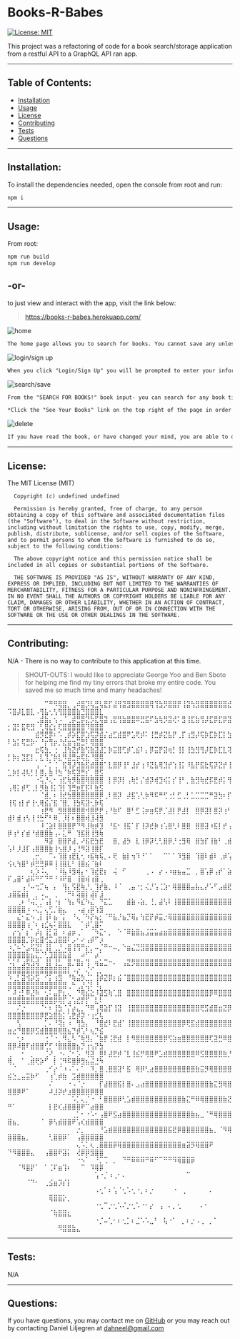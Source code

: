 # Books-R-Babes
  [![License: MIT](https://img.shields.io/badge/License-MIT-yellow.svg)](https://opensource.org/licenses/MIT)

  This project was a refactoring of code for a book search/storage application from a restful API to a GraphQL API ran app.

  ---

  ## Table of Contents:
  * [Installation](#installation)
  * [Usage](#usage)
  * [License](#license)
  * [Contributing](#contributing)
  * [Tests](#tests)
  * [Questions](#questions)

  ---

  ## Installation:
  To install the dependencies needed, open the console from root and run:
  ```md
  npm i
  ```

  ---

  ## Usage:
  From root: 
  ```md
  npm run build 
  npm run develop
  ```
  -or- 
  ---
  to just view and interact with the app, visit the link below:
  > https://books-r-babes.herokuapp.com/


  ![home](./assets/brbhome.png)
  ```md
  The home page allows you to search for books. You cannot save any unless you sign up/login
  ```

  ![login/sign up](./assets/brblogin.png)
  ```md
  When you click "Login/Sign Up" you will be prompted to enter your information. If you have not visited the page before, you must sign up in order to get every feature the app offers.
  ```
  
  ![search/save](./assets/brbsave.png)
  ```md
  From the "SEARCH FOR BOOKS!" book input- you can search for any book title and it will return you a list of results you can then save to your account that you might want to read later. 
  
  *Click the "See Your Books" link on the top right of the page in order to view the books you have saved*
  ```
   
  ![delete](./assets/brbdelete.png)
  ```md
  If you have read the book, or have changed your mind, you are able to delete the book from your page.
  ```
  
  ---

  ## License:
  The MIT License (MIT)

      Copyright (c) undefined undefined
      
      Permission is hereby granted, free of charge, to any person obtaining a copy of this software and associated documentation files (the "Software"), to deal in the Software without restriction, including without limitation the rights to use, copy, modify, merge, publish, distribute, sublicense, and/or sell copies of the Software, and to permit persons to whom the Software is furnished to do so, subject to the following conditions:
      
      The above copyright notice and this permission notice shall be included in all copies or substantial portions of the Software.
      
      THE SOFTWARE IS PROVIDED "AS IS", WITHOUT WARRANTY OF ANY KIND, EXPRESS OR IMPLIED, INCLUDING BUT NOT LIMITED TO THE WARRANTIES OF MERCHANTABILITY, FITNESS FOR A PARTICULAR PURPOSE AND NONINFRINGEMENT. IN NO EVENT SHALL THE AUTHORS OR COPYRIGHT HOLDERS BE LIABLE FOR ANY CLAIM, DAMAGES OR OTHER LIABILITY, WHETHER IN AN ACTION OF CONTRACT, TORT OR OTHERWISE, ARISING FROM, OUT OF OR IN CONNECTION WITH THE SOFTWARE OR THE USE OR OTHER DEALINGS IN THE SOFTWARE.

  ---

  ## Contributing:
  N/A - There is no way to contribute to this application at this time.

  > SHOUT-OUTS: I would like to appreciate George Yoo and Ben Sboto for helping me find my tiny errors that broke my entire code. You saved me so much time and many headaches! 

  ⠀⠀⠀⠀⠀⠀⠀⠀⠉⠛⠻⢿⣿⡀⢀⠾⣿⡹⢧⣛⢧⣟⡏⣼⢻⣽⣻⣿⣿⣿⣿⢿⢹⣳⡻⣿⣿⡟⢸⣽⢳⣻⣿⣿⣿⣿⣿⣿⣞⠩⣿⡼⣇⣿⣇⠠⢻⣧⢂⢣⢻⣿⣿⣿⣷⣙⣿⣿⣿⣇
⠀⠀⠀⠀⠀⠀⢀⣾⣷⡄⢢⠠⠈⢀⡾⣛⡿⣝⡳⣏⢿⣽⢠⣟⢻⣷⣿⣿⠿⣛⣯⠏⣳⢷⡻⣽⢞⠅⣻⢸⣏⣷⢻⡼⣏⡿⣏⡿⣽⡂⣽⡃⣯⢟⣻⠀⢃⢿⣎⡆⢏⣿⣿⣿⣿⣿⠹⣿⣿⣿
⠀⠀⠀⠀⠀⠀⣾⡻⣟⡿⠆⠡⢀⡾⡵⣏⡿⣱⢯⡽⣾⡌⣴⣋⣾⣿⠟⣡⢟⡾⠅⢸⣛⡾⣝⣧⡟⢀⡏⢰⣻⡼⢯⡷⣏⡷⣏⡇⣳⠇⣳⡅⢯⣛⡷⠂⠘⡖⢻⡶⡘⣞⣶⢲⣭⣛⠇⢿⣿⣿
⠀⠀⠀⠀⠀⠀⣖⢯⣳⡀⢐⠀⣸⢳⣝⡞⣷⢫⣷⣽⣼⡁⡷⣭⣿⢋⡾⢁⣮⠇⡄⡿⣭⡟⣽⢶⡃⢸⡇⢸⣳⣻⢻⡼⣏⡷⣏⣇⢽⡃⡷⡆⣹⣏⡇⡀⣇⢹⡈⡷⣇⠻⣼⣛⡶⢯⣗⠘⣿⢿
⠀⠀⠀⠀⠀⠀⢠⠀⠄⡁⢈⠀⣯⢻⡼⣹⣷⣯⣾⣿⣿⠁⣇⣿⡿⢸⠃⣸⡞⢰⠸⣝⣧⢿⣹⡞⢱⢸⡅⠸⣧⡟⣯⣗⢯⡽⣝⡞⢸⣁⡷⡇⢼⢧⡃⡇⣿⡄⣷⠸⣳⠈⡷⢯⣽⣛⡎⡀⣿⣫
⠀⠀⠀⠀⠀⠀⠐⢥⡘⢄⠂⢰⣏⢷⡻⣷⣿⢿⣿⣿⣿⠀⡇⡿⡽⡇⢠⢷⡃⡌⣾⡽⢾⣹⢮⡅⡎⢸⠃⡀⣷⣻⢷⣞⡯⣟⡾⡅⢻⢠⢿⡅⡾⢋⢀⡇⡻⣷⢸⡅⢹⡇⢹⣛⡶⣏⡯⠇⣷⣫
⠀⠀⠀⠀⠀⠀⠀⠈⣾⡀⠆⢸⣞⣳⣿⣿⣿⣿⣿⣿⡿⢀⠇⣿⡽⠀⡼⣯⢡⢃⡷⠻⠯⠛⢋⢐⡃⣋⢀⡃⣁⣉⣉⣉⠛⣽⣳⠆⡏⢸⢯⢰⡇⡞⢸⢂⢿⣮⡌⣯⠈⣿⡀⢸⣳⢯⣽⢂⡷⢯
⠀⠀⠀⠀⠀⠀⠀⢰⣟⠻⠀⣻⣿⣿⣿⣿⣿⢺⣿⣟⡟⢠⠘⣷⠏⠀⣿⠃⣋⢨⡶⣶⢯⡟⡈⣼⡇⡟⣼⡇⠀⣿⡿⣽⡇⣿⡽⢰⠃⣾⠇⣾⢰⢣⢸⢘⣓⠋⠃⠿⡀⡸⡇⠆⣿⣿⢾⣸⢼⣻
⠀⠀⠀⠀⠀⠀⠀⠸⢈⣵⡇⣿⣿⣿⡟⠙⠻⣸⢷⡾⣹⠀⠘⣯⠂⢸⣯⠁⡏⢸⡽⣞⡷⢰⢡⣿⢃⠇⣿⣿⠀⣿⣿⣽⠰⣯⡇⡞⢠⡿⢰⠃⡎⣾⠘⣾⣿⣿⣷⢠⠄⣅⠛⠀⢹⣯⣿⢸⣻⢷
⠀⠀⠀⠀⠀⠀⠀⠀⠻⣽⠀⣿⣿⡟⣼⡀⠜⣯⣟⣳⣟⠀⠀⣿⡀⣼⡳⠀⣇⢸⡿⡽⢃⢃⣿⡿⡘⢐⣻⢿⠀⣿⣳⡏⢸⣷⠃⢀⣾⢡⠇⡸⣸⡏⢠⣿⣿⣿⣷⢸⢢⣿⡸⢠⢘⠻⣽⢸⣿⡏
⠀⠀⠀⠀⠀⢀⡒⡀⠀⠉⠄⢹⣿⢰⣟⣇⢂⠰⣯⢷⢯⡀⠄⢟⠀⣷⡇⢲⠹⠘⠁⠁⠀⠀⠉⠁⠁⠹⣻⣿⠀⢹⣿⠇⣾⠇⢀⡾⢡⢪⢆⢳⣿⠃⡾⣛⣛⡿⠿⢸⢸⣿⣇⠃⢸⣿⣮⠈⣷⠇
⠀⠀⠀⠀⠀⢆⡱⠨⢄⠀⠈⠸⣧⠸⣻⢾⡄⠂⢹⣞⣟⡆⠀⢬⠀⠋⠀⠀⠀⠀⢀⠠⠀⡔⠠⠰⣶⣦⣤⣉⠀⡀⣿⢡⡿⢠⡞⠁⣵⠏⣠⣿⠃⣼⠯⠛⠋⠙⠛⠘⠸⠟⣿⠀⢸⣿⢾⢰⣿⢀
⠀⠀⠀⢠⠘⠤⢒⡉⢦⠀⡄⠀⢻⡄⢫⣟⢷⡘⡀⢹⡞⣷⡀⠸⠈⠀⢀⣤⠐⡂⢌⡘⢡⢈⣱⠂⢿⣿⣿⣿⣤⣧⣄⡜⠡⠋⣠⣾⣟⣰⣿⣯⣾⡇⠀⡀⠠⣀⠀⢀⠀⠈⠛⠇⢽⣿⡇⣼⡏⣸
⠀⠀⢀⠆⠘⢬⡁⡈⢠⡇⠐⡆⠈⢳⡄⠻⣎⠳⣌⠀⠙⣍⣁⠀⠀⠀⣾⣷⠠⣵⡀⢘⡀⣼⢣⠇⢸⣿⣿⣿⣿⣿⣿⣿⣿⣿⣿⣿⣿⣿⣿⣿⣿⠰⠠⢌⡁⢄⢋⡈⣷⣄⠀⠀⠠⣴⢠⡿⢱⣻
⠀⠀⣌⠂⣍⠢⢀⡇⢸⠇⣦⠈⡅⠀⠘⢄⠈⠳⡝⢦⡂⠈⠛⣧⡘⣦⡙⢿⡄⢳⣟⡟⡾⣭⡐⢿⣿⣿⣿⣿⣿⣿⣿⣿⣿⣿⣿⣿⣿⣿⣿⣿⣿⢰⠈⠆⢰⣊⢦⠅⣿⣿⣇⠀⠀⠁⡾⢁⣿⠍
⠀⡔⢢⠁⡆⠁⡼⡆⢸⡃⣽⠀⠆⣴⡶⢀⠁⠀⠈⠳⣍⠂⡀⠀⠑⠈⠿⣷⣿⣦⣨⣭⣥⣴⣶⣿⣿⣿⣿⣿⣿⣿⣿⣿⣿⣿⣿⣿⣿⣿⣿⣿⣿⡈⡷⣖⣿⢚⣍⣰⣿⣿⠇⡠⠂⠔⢠⡾⠋⡰
⠰⡈⠦⠑⣠⢯⣝⡃⢸⡇⢀⡘⠠⣿⢸⢻⠛⡖⡀⠤⡈⠛⠒⠤⡀⠑⣶⣌⣙⣻⣿⣿⣿⣿⣿⣿⣿⣿⣿⣿⣿⣿⣿⣿⣿⣿⣿⣿⣿⣿⣿⣿⣿⣷⣦⣍⡈⢃⣹⣿⣿⣯⣾⠀⠀⠴⠋⠁⡴⠁
⠡⡅⠃⣰⢯⣳⢾⠀⢸⡇⢸⣃⠀⣿⡈⣿⡆⢹⠀⢶⣥⣉⠒⠄⠀⢠⣝⡻⣿⣿⣿⣿⣿⣿⣿⣿⣿⣿⣿⣿⣿⣿⣿⣿⣿⣿⣿⣿⣿⣿⣿⣿⣿⣿⣿⣿⣿⣿⣿⣿⣿⣿⡇⠠⡔⠀⢌⠊⢀⡀
⠱⢀⡃⣽⢺⡵⣫⠀⠊⡅⢰⣻⠀⠘⢷⣬⡳⣈⡁⢸⡾⣝⡿⡆⣮⠈⣿⣿⣿⣿⣿⣿⣿⣿⣿⣿⣿⣿⣿⣿⣿⣿⣿⣿⣿⣿⣿⣿⣿⣿⣿⣿⣿⣿⣿⣿⣿⣿⣿⣿⣿⣿⢀⠓⢀⡜⢬⠇⠸⡄
⠁⠼⢐⡃⠿⣜⠷⠀⢂⠅⣤⡟⣆⢄⠀⠙⢿⣮⣕⠸⣽⣫⢷⢁⣿⠀⣿⣿⣿⣿⣿⣿⣿⣿⣿⣿⣿⣿⣿⣿⣿⣿⣿⣿⡿⠿⣿⣿⣿⣿⣿⣿⣿⣿⣿⣿⣿⣿⣿⡿⢿⡏⣠⢡⣞⡟⡏⠀⣇⠇
⠀⠀⠌⡐⠀⠀⠀⠈⠂⠆⢸⣳⠈⡌⡴⣄⡀⠙⠿⢠⢿⣵⡏⢸⣽⠀⢸⣿⣿⣿⣿⣿⣿⣿⣿⣿⣿⣿⣿⣿⣿⣿⢟⣫⣾⣿⣶⣝⡿⣿⣿⣿⣿⣿⣿⣿⡿⣟⣵⣿⣷⡅⢡⣟⡾⡽⠐⢰⣊⢧
⠀⠀⢣⠀⠀⠀⠀⠀⡁⠄⠘⢽⡆⠰⠀⢻⣳⡄⠀⠘⣿⣞⠇⣟⣾⠁⢸⣿⣿⣿⣿⣿⣿⣿⣿⣿⣿⣿⡿⢟⣯⣾⣿⣿⣿⣿⣿⣿⣿⣶⣔⠙⣿⣿⡿⣫⣾⣿⣿⣿⢿⣿⣦⡙⡾⢡⠃⢦⡙⣮
⠀⠀⢂⠆⠀⠀⠀⠀⢐⠈⠐⡀⠻⣄⠣⠈⢷⣻⡄⠈⣷⡟⢨⣟⣾⠀⡇⠻⣿⣿⣿⣿⣿⣿⡿⢫⣵⣶⣿⣿⣿⣿⣿⣿⢏⣽⣛⠿⣿⣿⡿⠼⣿⠏⣾⣿⣿⢋⡋⠘⣿⣿⣿⣿⣦⡙⢰⢢⡝⣳
⢀⠀⠀⠂⠀⡀⠀⠀⢈⠜⡀⠐⠄⡈⠂⡡⠀⢻⣽⠀⣿⠇⣼⣟⡾⠈⣇⢸⣮⡛⢿⣿⠟⣡⣾⣿⣿⣿⣿⣿⣿⠿⣫⣿⣿⣿⣿⣷⡘⢿⡀⠀⠁⢀⣾⢟⡵⠋⠀⡇⢈⠻⠯⣿⡿⣻⣦⣬⣘⠳
⠀⠈⠀⠀⠀⠀⠀⠀⢀⠊⡔⠈⠰⠠⠁⠄⠁⠀⠹⡀⣿⢀⣿⣿⣽⠃⣯⠀⢿⡿⢃⣴⣿⣿⣿⣿⣿⣿⣿⣿⣿⣷⣭⡻⢿⣿⣿⣿⣿⣮⣑⣀⣤⣭⡷⠋⠀⠀⢰⢁⡾⣷⠀⣩⣾⣿⣿⣿⣿⣿
⠀⠀⠀⠀⠀⠀⠀⠀⠀⠌⠀⠀⠀⠐⠠⠈⡐⠀⠀⠀⡏⣼⣿⣿⣯⡇⣿⠄⣠⣴⣿⣿⣿⣿⣿⣿⣿⣿⣿⣿⣿⣿⣿⣿⣷⣍⣻⢿⣿⣿⣿⡿⠟⠁⠀⠀⠀⠀⠼⣸⡽⡞⣰⣿⣿⣿⣿⡿⣿⣿
⠀⠀⠀⠀⠀⠀⠀⠀⠀⠀⠀⠀⠀⠀⠡⡁⢄⡈⠐⠀⠃⣿⣿⣿⡿⢃⣡⣾⣿⣿⣿⣿⣿⣿⣿⣿⣿⣿⣷⣍⠛⠿⢿⣿⣿⣿⣿⣷⣝⠛⠁⠀⠀⠀⠀⠀⠀⠀⡇⣟⢎⣼⣿⣿⣿⠟⠉⣴⣿⣿
⠀⠀⠀⠀⠀⠀⠀⠀⠀⠀⠀⠀⠀⠀⢀⡁⠂⠐⠡⠂⢠⣿⠟⣫⣴⣿⣿⣿⣿⣿⣿⣿⣿⣿⣿⣿⣿⣿⣿⣿⣷⣦⣀⠈⠛⢿⣿⣿⣿⣿⣦⡀⠀⠀⠀⠀⠈⠀⡿⢣⣾⣿⣿⠟⢡⢎⣾⣿⣿⣿
⠀⠀⠀⠀⠀⠀⠀⠀⠀⠀⠀⠀⠀⠀⠀⡐⡀⠀⠀⠀⠘⣡⣾⣿⣿⣿⣿⣿⣿⣿⣿⣿⣿⣿⣿⣯⣟⡿⣿⣿⣿⣿⣿⣿⣦⡀⠈⠻⢿⣿⣿⣿⣦⡀⠀⠀⠀⠀⢃⣿⣿⡿⠁⠀⢠⣿⣿⣿⣿⣿
⠀⠀⠀⠀⠀⠀⠀⠀⠀⠀⠀⠀⠀⠀⠀⢄⠡⡁⢆⢀⣿⣿⣿⡿⢿⣿⣿⣿⣿⣿⣿⣿⣿⣿⣿⣿⣿⣿⣶⣽⡻⢿⣿⣿⠟⠀⠀⠀⠀⠙⠻⣿⣿⣿⣄⠀⠀⢠⣿⣿⠟⣽⡅⠀⢜⡿⡿⣻⣿⣿
⠀⠀⠀⠀⠀⠀⠀⠀⠀⠀⠀⠀⠀⠀⠀⠐⠢⠁⠀⠘⡉⢉⠀⡀⠀⠙⠛⠿⠿⠿⠛⠿⠋⠉⠛⠛⠻⢿⣿⣿⡿⠀⠀⠀⠀⠀⠀⠀⠀⠀⠀⠈⠻⣿⡟⠁⠀⠁⢈⠏⣶⢹⠆⠀⠀⠉⠀⠹⢿⡿
⠀⠀⠀⠀⠀⠀⠀⠀⠀⠀⠀⠀⠀⠀⠀⠀⠀⠀⠀⢡⠐⡈⠰⢀⠂⠄⠀⠀⠀⠀⠀⠀⠀⠀⠀⠀⠀⠀⠀⠉⠀⠀⠀⠀⠀⠀⠀⠀⠀⠀⠀⠀⠀⠈⠙⠂⠀⢀⣪⣶⡹⡎⡇⠀⠀⠀⠀⠀⠀⠀
⠀⠀⠀⠀⠀⠀⠀⠀⠀⠀⠀⠀⠀⠀⠀⠀⠀⠀⠀⠠⢂⠁⠆⢡⠈⢂⠡⢂⠐⡀⠆⡐⠀⠀⠀⠀⠐⠀⢀⠀⠀⠀⠀⠀⠄⠀⠀⠀⠀⠀⠀⠀⠀⠀⠀⠀⠀⠀⢿⣿⣿⡕⡀⠀⠀⠀⠀⠀⠀⠀
⠀⠀⠀⠀⠀⠀⠀⠀⠀⠀⠀⠀⠀⠀⠀⠀⠀⠀⠀⠐⢂⠉⡐⢂⠡⠌⡐⢂⠡⠐⠂⡔⠀⢠⠀⠄⡀⢂⠀⠀⠀⠀⠄⠂⠀⠀⠀⠀⠀⠀⠀⠀⠀⠀⠀⠀⠀⠀⠈⢷⣿⣿⣆⠀⠀⠀⠀⠀⠀⠀
⠀⠀⠀⠀⠀⠀⠀⠀⠀⠀⠀⠀⠀⠀⠀⠀⠀⠀⠀⠐⡈⠤⢁⠂⠆⢂⡁⠆⣈⠡⠡⣀⠃⠀⢧⠐⠁⠀⡀⠆⡐⠠⢀⠀⡀⠁⠀⠀⠀⠀⠀⠀⠀⠀⠀⠀⠀⠀⠀⠀⠻⣿⣿⣷⣄⠀⠀⠀⠀⠀

  ---

  ## Tests:
  N/A

  ---

  ## Questions:
  If you have questions, you may contact me on [GitHub](https://github.com/d-lil) or you may reach out by contacting Daniel Liljegren at dahneel@gmail.com
